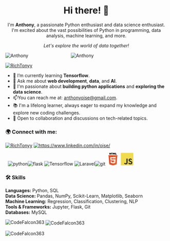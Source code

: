<!-- Header -->
<h1 align="center">Hi there! 👋</h1>

<!-- Introduction -->
<p align="center">
  I'm <strong>Anthony</strong>, a passionate Python enthusiast and data science enthusiast.
  I'm excited about the vast possibilities of Python in programming, data analysis, machine learning, and more.
</p>

<!-- Bio -->
<p align="center">
  <em>Let's explore the world of data together!</em>
</p>

<!-- Photo -->
<img align="right" alt="Anthony" width="300" src="https://richtony.dev/wp-content/uploads/2023/10/richtonyy_1697661547063-e1697661617609.jpeg">
<p align="left"> <img src="https://komarev.com/ghpvc/?username=CodeFalcon363&label=Profile%20views&color=0e75b6&style=flat" alt="Anthony" /> </p>

<p align="left"> <a href="https://twitter.com/RichTonyy" target="blank"><img src="https://img.shields.io/twitter/follow/RichTonyy?logo=twitter&style=for-the-badge" alt="RichTonyy" /></a> </p>

- 🌱 I’m currently learning **Tensorflow**.
- 💬 Ask me about **web development**, **data**, and **AI**.
- 🚀 I'm passionate about **building python applications** and **exploring the data science**.
- 📫You can reach me at: [anthonyoise@gmail.com](mailto:anthonyoise@gmail.com).
- 📚 I'm a lifelong learner, always eager to expand my knowledge and explore new coding challenges.
- 🤝 Open to collaboration and discussions on tech-related topics.


<!-- Connect with Me -->
<h3 align="left">🌍 Connect with me:</h3>
<p align="left">
<a href="https://twitter.com/RichTonyy" target="blank"><img align="center" src="https://raw.githubusercontent.com/rahuldkjain/github-profile-readme-generator/master/src/images/icons/Social/twitter.svg" alt="RichTonyy"  width="40" /></a>
<a href="https://linkedin.com/in/https://www.linkedin.com/in/oise/" target="blank"><img align="center" src="https://raw.githubusercontent.com/rahuldkjain/github-profile-readme-generator/master/src/images/icons/Social/linked-in-alt.svg" alt="https://www.linkedin.com/in/oise/"  width="40" /></a>
</p>

<p>&nbsp; <img src="https://upload.wikimedia.org/wikipedia/commons/thumb/c/c3/Python-logo-notext.svg/800px-Python-logo-notext.svg.png" alt="python" width="40" height="40"/><img src="https://upload.wikimedia.org/wikipedia/commons/thumb/3/3c/Flask_logo.svg/2560px-Flask_logo.svg.png" alt="flask" width="40" height="40"/> <img src="https://www.w3schools.com/ai/img_tensorflow.jpg" alt="Tensorflow" width="40" height="40"/> <img src="https://upload.wikimedia.org/wikipedia/commons/thumb/9/9a/Laravel.svg/1969px-Laravel.svg.png" alt="Laravel" width="40" height="40"/><img src="https://www.vectorlogo.zone/logos/git-scm/git-scm-icon.svg" alt="git" width="40" height="40"/> <img src="https://raw.githubusercontent.com/devicons/devicon/master/icons/html5/html5-original-wordmark.svg" alt="html5" width="40" height="40"/> <img src="https://raw.githubusercontent.com/devicons/devicon/master/icons/javascript/javascript-original.svg" alt="javascript" width="40" height="40"/>  </p>

<!-- Skills -->
<h3 align="left">🛠️ Skills</h3>
<p align="left">
  <strong>Languages:</strong> Python, SQL<br>
  <strong>Data Science:</strong> Pandas, NumPy, Scikit-Learn, Matplotlib, Seaborn<br>
  <strong>Machine Learning:</strong> Regression, Classification, Clustering, NLP<br>
  <strong>Tools & Frameworks:</strong> Jupyter, Flask, Git<br>
  <strong>Databases:</strong> MySQL
</p>




<!-- GitHub Stats -->
<p><img align="left" src="https://github-readme-stats.vercel.app/api/top-langs?username=CodeFalcon363&show_icons=true&locale=en&layout=compact" alt="CodeFalcon363" /></p>

<p>&nbsp;<img align="center" src="https://github-readme-stats.vercel.app/api?username=CodeFalcon363&show_icons=true&locale=en" alt="CodeFalcon363" /></p>

<p><img align="center" src="https://github-readme-streak-stats.herokuapp.com/?user=CodeFalcon363&" alt="CodeFalcon363" /></p>

<!---
CodeFalcon363/CodeFalcon363 is a ✨ special ✨ repository because its `README.md` (this file) appears on your GitHub profile.
You can click the Preview link to take a look at your changes.
--->
